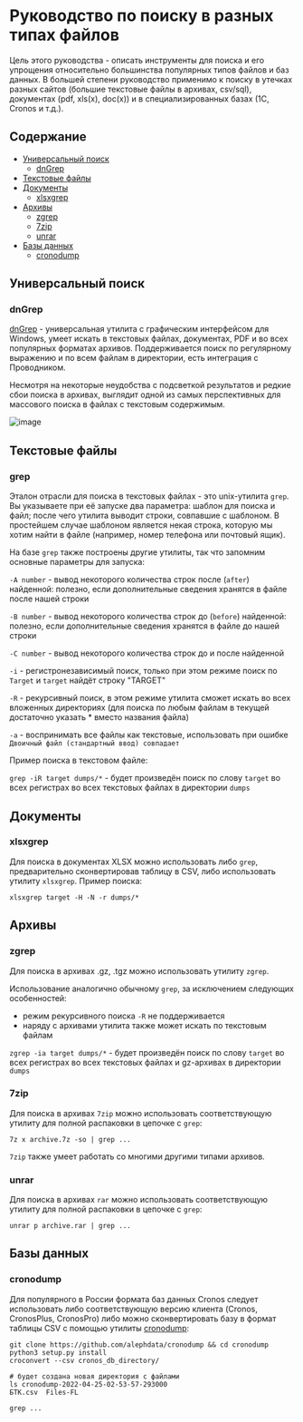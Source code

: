 # Руководство по поиску в разных типах файлов

Цель этого руководства - описать инструменты для поиска и его упрощения относительно большинства популярных типов файлов и баз данных.
В большей степени руководство применимо к поиску в утечках разных сайтов (большие текстовые файлы в архивах, csv/sql), документах (pdf, xls(x), doc(x))
и в специализированных базах (1С, Cronos и т.д.).

## Содержание

- [Универсальный поиск](#универсальный-поиск)
  - [dnGrep](#dngrep)
- [Текстовые файлы](#текстовые-файлы)
- [Документы](#документы)
  - [xlsxgrep](#xlsxgrep)
- [Архивы](#архивы)
  - [zgrep](#zgrep)
  - [7zip](#7zip)
  - [unrar](#unrar)
- [Базы данных](#базы-данных)
  - [cronodump](#cronodump)

## Универсальный поиск

### dnGrep

[dnGrep](http://dngrep.github.io/) - универсальная утилита с графическим интерфейсом для Windows, умеет искать в текстовых файлах, документах,
PDF и во всех популярных форматах архивов. Поддерживается поиск по регулярному выражению и по всем файлам в директории, есть интеграция с Проводником.

Несмотря на некоторые неудобства с подсветкой результатов и редкие сбои поиска в архивах, выглядит одной из самых перспективных для массового поиска
в файлах с текстовым содержимым.

![image](https://github.com/dnGrep/dnGrep/wiki/Images/grep-main.png)

## Текстовые файлы

### grep

Эталон отрасли для поиска в текстовых файлах - это unix-утилита `grep`. Вы указываете при её запуске два параметра: шаблон для поиска и файл;
после чего утилита выводит строки, совпавшие с шаблоном. В простейшем случае шаблоном является некая строка, которую мы хотим найти в файле
(например, номер телефона или почтовый ящик).

На базе `grep` также построены другие утилиты, так что запомним основные параметры для запуска:

`-A number` - вывод некоторого количества строк после (`after`) найденной: полезно, если дополнительные сведения хранятся в файле после нашей строки

`-B number` - вывод некоторого количества строк до (`before`) найденной: полезно, если дополнительные сведения хранятся в файле до нашей строки

`-С number` - вывод некоторого количества строк до и после найденной

`-i` - регистронезависимый поиск, только при этом режиме поиск по `Target` и `target` найдёт строку "TARGET"

`-R` - рекурсивный поиск, в этом режиме утилита сможет искать во всех вложенных директориях (для поиска по любым файлам в текущей достаточно указать * вместо названия файла)

`-a` - воспринимать все файлы как текстовые, использовать при ошибке `Двоичный файл (стандартный ввод) совпадает`

Пример поиска в текстовом файле:

`grep -iR target dumps/*` - будет произведён поиск по слову `target` во всех регистрах во всех текстовых файлах в директории `dumps`

## Документы

### xlsxgrep

Для поиска в документах XLSX можно использовать либо `grep`, предварительно сконвертировав таблицу в CSV, либо использовать утилиту
`xlsxgrep`. Пример поиска:

`xlsxgrep target -H -N -r dumps/*`

## Архивы

### zgrep

Для поиска в архивах .gz, .tgz можно использовать утилиту `zgrep`.

Использование аналогично обычному `grep`, за исключением следующих особенностей:
- режим рекурсивного поиска `-R` не поддерживается
- наряду с архивами утилита также может искать по текстовым файлам

`zgrep -ia target dumps/*` - будет произведён поиск по слову `target` во всех регистрах во всех текстовых файлах и gz-архивах в директории `dumps`

### 7zip

Для поиска в архивах `7zip` можно использовать соответствующую утилиту для полной распаковки в цепочке с `grep`:

`7z x archive.7z -so | grep ...`

`7zip` также умеет работать со многими другими типами архивов.

### unrar

Для поиска в архивах `rar` можно использовать соответствующую утилиту для полной распаковки в цепочке с `grep`:

`unrar p archive.rar | grep ...`

## Базы данных

### cronodump

Для популярного в России формата баз данных Cronos следует использовать либо соответствующую версию клиента (Cronos, CronosPlus, CronosPro)
либо можно сконвертировать базу в формат таблицы CSV с помощью утилиты [cronodump](https://github.com/alephdata/cronodump):

```
git clone https://github.com/alephdata/cronodump && cd cronodump
python3 setup.py install
croconvert --csv cronos_db_directory/

# будет создана новая директория c файлами
ls cronodump-2022-04-25-02-53-57-293000
БТК.csv  Files-FL

grep ...
```
